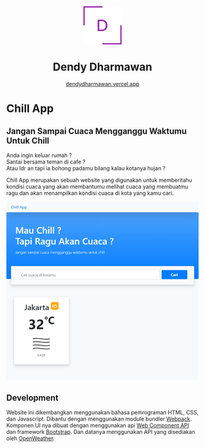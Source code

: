 <div align="center">
  <img alt="Logo" src="./dendy logo.png" width="100" />
</div>
<h1 align="center">
  Dendy Dharmawan
</h1>
<p align="center">
  <a href="https://dendydharmawan.vercel.app/" target="_blank">dendydharmawan.vercel.app</a>
</p>

# Chill App
## Jangan Sampai Cuaca Mengganggu Waktumu Untuk Chill

Anda ingin keluar rumah ? <br>
Santai bersama teman di cafe ? <br>
Atau ldr an tapi ia bohong padamu bilang kalau kotanya hujan ? <br>

Chill App merupakan sebuah website yang digunakan untuk memberitahu kondisi cuaca yang akan membantumu melihat cuaca yang membuatmu ragu dan akan menampilkan kondisi cuaca di kota yang kamu cari.

[![Chill App - Jangan Sampai Cuaca Mengganggu Waktumu Untuk Chill](/chillapp.netlify.app_.png "Chill App screen shoot")](https://chillapp.netlify.app/)

## Development
Website ini dikembangkan menggunakan bahasa pemrograman HTML, CSS, dan Javascript. Dibantu dengan menggunakan module bundler [Webpack](https://webpack.js.org/). Komponen UI nya dibuat dengan menggunakan api [Web Component API](https://developer.mozilla.org/en-US/docs/Web/Web_Components) dan framework [Bootstrap](https://getbootstrap.com/). Dan datanya menggunakan API yang disediakan oleh [OpenWeather](https://openweathermap.org/).
